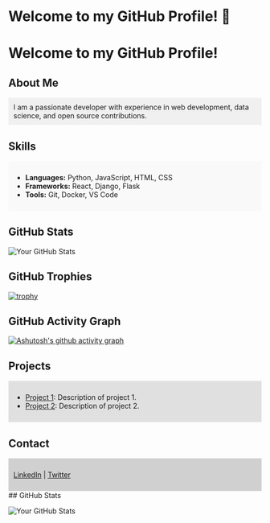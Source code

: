 # Welcome to my GitHub Profile! 👋

# Welcome to my GitHub Profile!

## About Me
<div style="background-color: #f0f0f0; padding: 10px;">
  I am a passionate developer with experience in web development, data science, and open source contributions.
</div>

## Skills
<div style="background-color: #f9f9f9; padding: 10px;">
  <ul>
    <li><strong>Languages:</strong> Python, JavaScript, HTML, CSS</li>
    <li><strong>Frameworks:</strong> React, Django, Flask</li>
    <li><strong>Tools:</strong> Git, Docker, VS Code</li>
  </ul>
</div>

## GitHub Stats
![Your GitHub Stats](https://github-readme-stats.vercel.app/api?username=yourusername&show_icons=true&theme=default)

## GitHub Trophies
[![trophy](https://github-profile-trophy.vercel.app/?username=yourusername)](https://github.com/ryo-ma/github-profile-trophy)

## GitHub Activity Graph
[![Ashutosh's github activity graph](https://github-readme-activity-graph.cyclic.app/graph?username=yourusername&theme=default)](https://github.com/ashutosh00710/github-readme-activity-graph)

## Projects
<div style="background-color: #e0e0e0; padding: 10px;">
  <ul>
    <li><a href="https://github.com/username/project1">Project 1</a>: Description of project 1.</li>
    <li><a href="https://github.com/username/project2">Project 2</a>: Description of project 2.</li>
  </ul>
</div>

## Contact
<div style="background-color: #d0d0d0; padding: 10px;">
  <p>
    <a href="https://linkedin.com/in/username">LinkedIn</a> |
    <a href="https://twitter.com/username">Twitter</a>
  </p>
</div>

</div>
## GitHub Stats

![Your GitHub Stats](https://github-readme-stats.vercel.app/api?username=yourusername&show_icons=true&theme=default)

<!--
**CristianRonald/CristianRonald** is a ✨ _special_ ✨ repository because its `README.md` (this file) appears on your GitHub profile.

Here are some ideas to get you started:

- 🔭 I’m currently working on ...
- 🌱 I’m currently learning ...
- 👯 I’m looking to collaborate on ...
- 🤔 I’m looking for help with ...
- 💬 Ask me about ...
- 📫 How to reach me: ...
- 😄 Pronouns: ...
- ⚡ Fun fact: ...
-->
